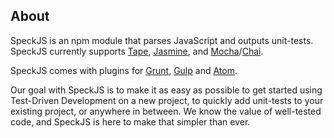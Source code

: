 ## About
SpeckJS is an npm module that parses JavaScript and outputs unit-tests. SpeckJS currently supports [Tape](https://github.com/substack/tape), [Jasmine](https://github.com/jasmine/jasmine), and [Mocha](https://github.com/mochajs/mocha)/[Chai](https://github.com/chaijs/chai).

SpeckJS comes with plugins for [Grunt](https://github.com/speckjs/grunt-speckjs), [Gulp](https://github.com/speckjs/gulp-speckjs) and [Atom](https://github.com/speckjs/atom-speckjs).

Our goal with SpeckJS is to make it as easy as possible to get started using Test-Driven Development on a new project, to quickly add unit-tests to your existing project, or anywhere in between. We know the value of well-tested code, and SpeckJS is here to make that simpler than ever.
